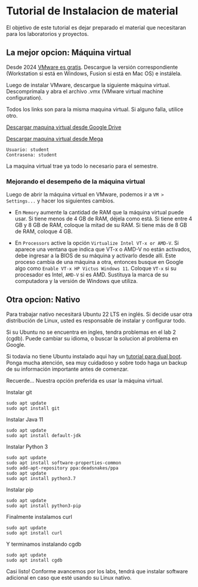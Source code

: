 # Tutorial de Instalacion de material

El objetivo de este tutorial es dejar preparado el material que necesitaran para los laboratorios y proyectos.

## La mejor opcion: Máquina virtual

Desde 2024 [VMware es gratis](https://blogs.vmware.com/workstation/2024/05/vmware-workstation-pro-now-available-free-for-personal-use.html). Descargue la versión correspondiente (Workstation si está en Windows, Fusion si está en Mac OS) e instálela.

Luego de instalar VMware, descargue la siguiente máquina virtual. Descomprímala y abra el archivo .vmx (VMware virtual machine configuration).

Todos los links son para la misma maquina virtual. Si alguno falla, utilice otro.

[Descargar maquina virtual desde Google Drive](https://drive.google.com/file/d/1_4CFuF1Z7kPzQbND5zvq8vEaOvTKbZl2/view?usp=sharing)

[Descargar maquina virtual desde Mega](https://mega.nz/file/DNxFyYaR#2fJJX7IIeQxOzlXtBsvmDgv79xO8r3r-bhLakXTykyo)

```
Usuario: student 
Contrasena: student
```

La maquina virtual trae ya todo lo necesario para el semestre.

### Mejorando el desempeño de la máquina virtual

Luego de abrir la máquina virtual en VMware, podemos ir a `VM > Settings...` y hacer los siguientes cambios.

* En `Memory` aumente la cantidad de RAM que la máquina virtual puede usar. Si tiene menos de 4 GB de RAM, déjela como está. Si tiene entre 4 GB y 8 GB de RAM, coloque la mitad de su RAM. Si tiene más de 8 GB de RAM, coloque 4 GB.

* En `Processors` active la opción `Virtualize Intel VT-x or AMD-V`. Si aparece una ventana que indica que VT-x o AMD-V no están activados, debe ingresar a la BIOS de su máquina y activarlo desde allí. Este proceso cambia de una máquina a otra, entonces busque en Google algo como `Enable VT-x HP Victus Windows 11`. Coloque `VT-x` si su procesador es Intel, `AMD-V` si es AMD. Sustituya la marca de su computadora y la versión de Windows que utiliza.

## Otra opcion: Nativo

Para trabajar nativo necesitará Ubuntu 22 LTS en inglés. Si decide usar otra distribución de Linux, usted es responsable de instalar y configurar todo.

Si su Ubuntu no se encuentra en ingles, tendra problemas en el lab 2 (cgdb). Puede cambiar su idioma, o buscar la solucion al problema en Google.

Si todavia no tiene Ubuntu instalado aqui hay un [tutorial para dual boot](https://www.youtube.com/watch?v=h9cPABYSJSI). Ponga mucha atención, sea muy cuidadoso y sobre todo haga un backup de su información importante antes de comenzar.

Recuerde... Nuestra opción preferida es usar la máquina virtual.

Instalar git

	sudo apt update
	sudo apt install git

Instalar Java 11

	sudo apt update
	sudo apt install default-jdk

Instalar Python 3

	sudo apt update
	sudo apt install software-properties-common
	sudo add-apt-repository ppa:deadsnakes/ppa
	sudo apt update
	sudo apt install python3.7

Instalar pip

	sudo apt update
	sudo apt install python3-pip

Finalmente instalamos curl

	sudo apt update
	sudo apt install curl

Y terminamos instalando cgdb

	sudo apt update
	sudo apt install cgdb

Casi listo! Conforme avancemos por los labs, tendrá que instalar software adicional en caso que esté usando su Linux nativo.
